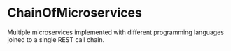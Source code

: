 # ChainOfMicroservices
Multiple microservices implemented with different programming languages joined to a single REST call chain.
